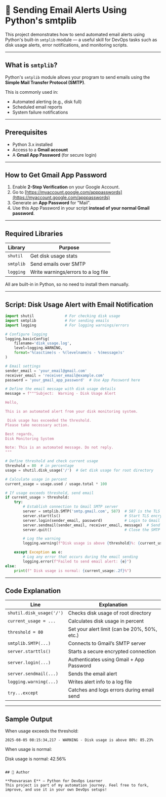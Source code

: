 
# 📧 Sending Email Alerts Using Python's smtplib

This project demonstrates how to send automated email alerts using Python's built-in `smtplib` module — a useful skill for DevOps tasks such as disk usage alerts, error notifications, and monitoring scripts.

---

## What is `smtplib`?

Python's `smtplib` module allows your program to send emails using the **Simple Mail Transfer Protocol (SMTP)**.

This is commonly used in:
- Automated alerting (e.g., disk full)
- Scheduled email reports
- System failure notifications

---
## Prerequisites

- Python 3.x installed
- Access to a **Gmail account**
- A **Gmail App Password** (for secure login)

---

## How to Get Gmail App Password

1. Enable **2-Step Verification** on your Google Account.
2. Go to [https://myaccount.google.com/apppasswords](https://myaccount.google.com/apppasswords)
3. Generate an **App Password** for "Mail".
4. Use this App Password in your script **instead of your normal Gmail password**.

---

##  Required Libraries

| Library      | Purpose                              |
|--------------|--------------------------------------|
| `shutil`     | Get disk usage stats                 |
| `smtplib`    | Send emails over SMTP                |
| `logging`    | Write warnings/errors to a log file  |

All are built-in in Python, so no need to install them manually.

---

##  Script: Disk Usage Alert with Email Notification

```python
import shutil              # For checking disk usage
import smtplib             # For sending emails
import logging             # For logging warnings/errors

# Configure logging
logging.basicConfig(
    filename='disk_usage.log',
    level=logging.WARNING,
    format='%(asctime)s - %(levelname)s - %(message)s'
)

# Email settings
sender_email = 'your_email@gmail.com'
receiver_email = 'receiver_email@example.com'
password = 'your_gmail_app_password'  # Use App Password here

# Define the email message with disk usage details
message = f"""Subject:  Warning - Disk Usage Alert

Hello,

This is an automated alert from your disk monitoring system.

 Disk usage has exceeded the threshold.
Please take necessary action.

Best regards,
Disk Monitoring System

Note: This is an automated message. Do not reply.
"""

# Define threshold and check current usage
threshold = 80  # in percentage
usage = shutil.disk_usage('/')  # Get disk usage for root directory

# Calculate usage in percent
current_usage = usage.used / usage.total * 100

# If usage exceeds threshold, send email
if current_usage > threshold:
    try:
        # Establish connection to Gmail SMTP server
        server = smtplib.SMTP('smtp.gmail.com', 587)  # 587 is the TLS port
        server.starttls()                             # Start TLS encryption
        server.login(sender_email, password)          # Login to Gmail account
        server.sendmail(sender_email, receiver_email, message)  # Send email
        server.quit()                                 # Close the SMTP connection

        # Log the warning
        logging.warning(f"Disk usage is above {threshold}%: {current_usage:.2f}%")

    except Exception as e:
        # Log any error that occurs during the email sending
        logging.error(f"Failed to send email alert: {e}")
else:
    print(f" Disk usage is normal: {current_usage:.2f}%")
````

---

##  Code Explanation

| Line                     | Explanation                                  |
| ------------------------ | -------------------------------------------- |
| `shutil.disk_usage('/')` | Checks disk usage of root directory          |
| `current_usage = ...`    | Calculates disk usage in percent             |
| `threshold = 80`         | Set your alert limit (can be 20%, 50%, etc.) |
| `smtplib.SMTP(...)`      | Connects to Gmail’s SMTP server              |
| `server.starttls()`      | Starts a secure encrypted connection         |
| `server.login(...)`      | Authenticates using Gmail + App Password     |
| `server.sendmail(...)`   | Sends the email alert                        |
| `logging.warning(...)`   | Writes alert info to a log file              |
| `try...except`           | Catches and logs errors during email send    |

---

##  Sample Output

When usage exceeds the threshold:

```
2025-08-05 08:15:34,217 - WARNING - Disk usage is above 80%: 85.23%
```

When usage is normal:

 Disk usage is normal: 42.56%
```

## 🙌 Author

**Poovarasan E** – Python for DevOps Learner
This project is part of my automation journey. Feel free to fork, improve, and use it in your own DevOps setups!

